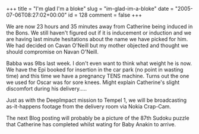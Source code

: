 +++
title = "I'm glad I'm a bloke"
slug = "im-glad-im-a-bloke"
date = "2005-07-06T08:27:02+00:00"
id = 128
comment = false
+++

We are now 23 hours and 35 minutes away from Catherine being induced in the Bons. We still haven't figured out if it is inducement or induction and we are having last minute hesitations about the name we have picked for him. We had decided on Cavan O'Neill but my mother objected and thought we should compromise on Navan O'Neill. 

Babba was 9lbs last week. I don't even want to think what weight he is now. We have the Epi booked for insertion in the car park (no point in wasting time) and this time we have a pregnancy TENS machine. Turns out the one we used for Oscar was for sore knees. Might explain Catherine's slight discomfort during his delivery.....

Just as with the DeepImpact mission to Tempel 1, we will be broadcasting as-it-happens footage from the delivery room via Nokia Crap-Cam.

The next Blog posting will probably be a picture of the 87th Sudoku puzzle that Catherine has completed whilst wating for Baby Anakin to arrive.

<span class="technoratitag"> [](http://www.technorati.com/tags/conoroneill) [](http://www.technorati.com/tags/pregnancy) [](http://www.technorati.com/tags/bons)</span>

